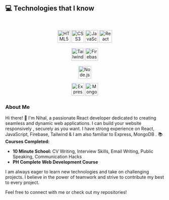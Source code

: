 ## :computer: Technologies that I know

<br>
<p align="center">
  <img src="https://www.vectorlogo.zone/logos/w3_html5/w3_html5-icon.svg" alt="HTML5" width="40" height="40"/>
  <img src="https://www.vectorlogo.zone/logos/w3_css/w3_css-icon.svg" alt="CSS3" width="40" height="40"/>
  <img src="https://www.vectorlogo.zone/logos/javascript/javascript-icon.svg" alt="JavaScript" width="40" height="40"/>
  <img src="https://www.vectorlogo.zone/logos/reactjs/reactjs-icon.svg" alt="React" width="40" height="40"/>
</p>
<p align="center">
  <img src="https://www.vectorlogo.zone/logos/tailwindcss/tailwindcss-icon.svg" alt="Tailwind CSS" width="40" height="40"/>
  <img src="https://www.vectorlogo.zone/logos/firebase/firebase-icon.svg" alt="Firebase" width="40" height="40"/>
</p>
<p align="center">
  <img src="https://www.vectorlogo.zone/logos/nodejs/nodejs-icon.svg" alt="Node.js" width="40" height="40"/>
</p>
<p align="center">
  <img src="https://www.vectorlogo.zone/logos/expressjs/expressjs-icon.svg" alt="Express" width="40" height="40"/>
  <img src="https://www.vectorlogo.zone/logos/mongodb/mongodb-icon.svg" alt="MongoDB" width="40" height="40"/>
</p>

### About Me

Hi there! 👋 I'm Nihal, a passionate React developer dedicated to creating seamless and dynamic web applications. I can build your website responsively , securely as you want. I have strong experience on React, JavaScript, Firebase, Tailwind & I am also familiar to Express, MongoDB .
📚 **Courses Completed:**
- **10 Minute School:** CV Writing, Interview Skills, Email Writing, Public Speaking, Communication Hacks
- **PH Complete Web Development Course**

I am always eager to learn new technologies and take on challenging projects. I believe in the power of teamwork and strive to contribute my best to every project.

Feel free to connect with me or check out my repositories!
